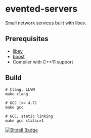 evented-servers
===============

Small network services built with libev.

Prerequisites
-------------

- [libev](http://software.schmorp.de/pkg/libev.html)
- [boost](http://www.boost.org/)
- Compiler with C++11 support

Build
-----

    # Clang, LLVM
    make clang

    # GCC (>= 4.7)
    make gcc

    # GCC, static linking
    make gcc static=1



[![Bitdeli Badge](https://d2weczhvl823v0.cloudfront.net/junegunn/evented-servers/trend.png)](https://bitdeli.com/free "Bitdeli Badge")

